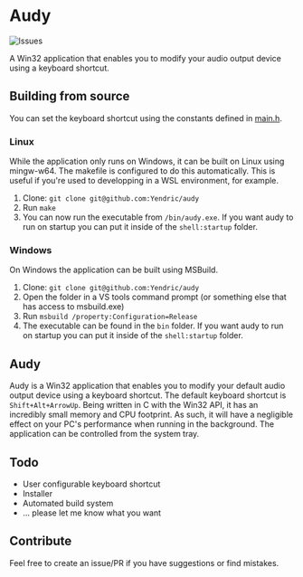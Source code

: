 # Audy

![Issues](https://img.shields.io/github/issues/Yendric/audy)

A Win32 application that enables you to modify your audio output device using a keyboard shortcut.

## Building from source

You can set the keyboard shortcut using the constants defined in [main.h](src/main.h).

### Linux

While the application only runs on Windows, it can be built on Linux using mingw-w64. The makefile is configured to do this automatically.
This is useful if you're used to developping in a WSL environment, for example.

1. Clone: `git clone git@github.com:Yendric/audy`
2. Run `make`
3. You can now run the executable from `/bin/audy.exe`. If you want audy to run on startup you can put it inside of the `shell:startup` folder.

### Windows

On Windows the application can be built using MSBuild.

1. Clone: `git clone git@github.com:Yendric/audy`
2. Open the folder in a VS tools command prompt (or something else that has access to msbuild.exe)
3. Run `msbuild /property:Configuration=Release`
4. The executable can be found in the `bin` folder. If you want audy to run on startup you can put it inside of the `shell:startup` folder.

## Audy

Audy is a Win32 application that enables you to modify your default audio output device using a keyboard shortcut. The default keyboard shortcut is `Shift+Alt+ArrowUp`.
Being written in C with the Win32 API, it has an incredibly small memory and CPU footprint. As such, it will have a negligible effect on your PC's performance when running in the background. The application can be controlled from the system tray.

## Todo

- User configurable keyboard shortcut
- Installer
- Automated build system
- ... please let me know what you want

## Contribute

Feel free to create an issue/PR if you have suggestions or find mistakes.
